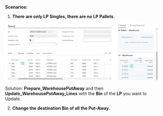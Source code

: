 **Scenarios:**

1) **There are only LP Singles, there are no LP Pallets.**

![image.png](/.attachments/image-6550fa7e-a576-441e-ae1b-4ae261159d9e.png)

Solution: **Prepare_WarehousePutAway** and then **Update_WarehousePutAway_Lines** with the **Bin** of the **LP** you want to Update.

2) **Change the destination Bin of all the Put-Away.**
